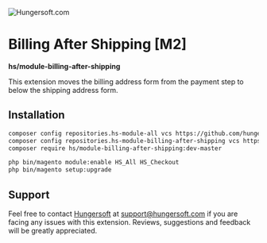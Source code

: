 ![Hungersoft.com](https://www.hungersoft.com/skin/front/custom/images/logo.png)

#  Billing After Shipping [M2]
**hs/module-billing-after-shipping**

This extension moves the billing address form from the payment step to below the shipping address form.

## Installation

```sh
composer config repositories.hs-module-all vcs https://github.com/hungersoft/module-all.git
composer config repositories.hs-module-billing-after-shipping vcs https://github.com/hungersoft/magento2-billing-after-shipping.git
composer require hs/module-billing-after-shipping:dev-master

php bin/magento module:enable HS_All HS_Checkout
php bin/magento setup:upgrade
```

## Support

Feel free to contact [Hungersoft](https://www.hungersoft.com/contact) at support@hungersoft.com if you are facing any issues with this extension. Reviews, suggestions and feedback will be greatly appreciated.

